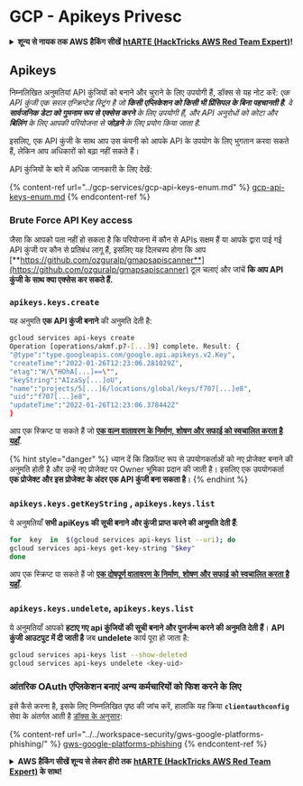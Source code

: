 # GCP - Apikeys Privesc

<details>

<summary><strong>शून्य से नायक तक AWS हैकिंग सीखें</strong> <a href="https://training.hacktricks.xyz/courses/arte"><strong>htARTE (HackTricks AWS Red Team Expert)</strong></a><strong>!</strong></summary>

HackTricks का समर्थन करने के अन्य तरीके:

* यदि आप चाहते हैं कि आपकी **कंपनी का विज्ञापन HackTricks में दिखाई दे** या **HackTricks को PDF में डाउनलोड करें**, तो [**सब्सक्रिप्शन प्लान्स**](https://github.com/sponsors/carlospolop) देखें!
* [**आधिकारिक PEASS & HackTricks स्वैग प्राप्त करें**](https://peass.creator-spring.com)
* [**The PEASS Family**](https://opensea.io/collection/the-peass-family) की खोज करें, हमारा विशेष [**NFTs**](https://opensea.io/collection/the-peass-family) संग्रह
* 💬 [**Discord group**](https://discord.gg/hRep4RUj7f) में **शामिल हों** या [**telegram group**](https://t.me/peass) में या **Twitter** पर 🐦 [**@carlospolopm**](https://twitter.com/carlospolopm) को **फॉलो करें**.
* [**HackTricks**](https://github.com/carlospolop/hacktricks) और [**HackTricks Cloud**](https://github.com/carlospolop/hacktricks-cloud) github repos में PRs सबमिट करके अपनी हैकिंग ट्रिक्स शेयर करें.

</details>

## Apikeys

निम्नलिखित अनुमतियां API कुंजियों को बनाने और चुराने के लिए उपयोगी हैं, डॉक्स से यह नोट करें: _एक API कुंजी एक सरल एन्क्रिप्टेड स्ट्रिंग है जो **किसी एप्लिकेशन को किसी भी प्रिंसिपल के बिना पहचानती है**. वे **सार्वजनिक डेटा को गुमनाम रूप से एक्सेस करने** के लिए उपयोगी हैं, और API अनुरोधों को कोटा और **बिलिंग** के लिए आपकी परियोजना से **जोड़ने** के लिए प्रयोग किया जाता है._

इसलिए, एक API कुंजी के साथ आप उस कंपनी को आपके API के उपयोग के लिए भुगतान करवा सकते हैं, लेकिन आप अधिकारों को बढ़ा नहीं सकते हैं।

API कुंजियों के बारे में अधिक जानकारी के लिए देखें:

{% content-ref url="../gcp-services/gcp-api-keys-enum.md" %}
[gcp-api-keys-enum.md](../gcp-services/gcp-api-keys-enum.md)
{% endcontent-ref %}

### Brute Force API Key access <a href="#apikeys.keys.create" id="apikeys.keys.create"></a>

जैसा कि आपको पता नहीं हो सकता है कि परियोजना में कौन से APIs सक्षम हैं या आपके द्वारा पाई गई API कुंजी पर कौन से प्रतिबंध लागू हैं, इसलिए यह दिलचस्प होगा कि आप [**https://github.com/ozguralp/gmapsapiscanner**](https://github.com/ozguralp/gmapsapiscanner) टूल चलाएं और जांचें **कि आप API कुंजी के साथ क्या एक्सेस कर सकते हैं.**

### `apikeys.keys.create` <a href="#apikeys.keys.create" id="apikeys.keys.create"></a>

यह अनुमति **एक API कुंजी बनाने** की अनुमति देती है:
```bash
gcloud services api-keys create
Operation [operations/akmf.p7-[...]9] complete. Result: {
"@type":"type.googleapis.com/google.api.apikeys.v2.Key",
"createTime":"2022-01-26T12:23:06.281029Z",
"etag":"W/\"HOhA[...]==\"",
"keyString":"AIzaSy[...]oU",
"name":"projects/5[...]6/locations/global/keys/f707[...]e8",
"uid":"f707[...]e8",
"updateTime":"2022-01-26T12:23:06.378442Z"
}
```
आप एक स्क्रिप्ट पा सकते हैं जो [**एक वल्न वातावरण के निर्माण, शोषण और सफाई को स्वचालित करता है यहाँ**](https://github.com/carlospolop/gcp_privesc_scripts/blob/main/tests/b-apikeys.keys.create.sh).

{% hint style="danger" %}
ध्यान दें कि डिफ़ॉल्ट रूप से उपयोगकर्ताओं को नए प्रोजेक्ट बनाने की अनुमति होती है और उन्हें नए प्रोजेक्ट पर Owner भूमिका प्रदान की जाती है। इसलिए एक उपयोगकर्ता **एक प्रोजेक्ट और इस प्रोजेक्ट के अंदर एक API कुंजी बना सकता है**।
{% endhint %}

### `apikeys.keys.getKeyString` , `apikeys.keys.list` <a href="#apikeys.keys.getkeystringapikeys.keys.list" id="apikeys.keys.getkeystringapikeys.keys.list"></a>

ये अनुमतियाँ **सभी apiKeys की सूची बनाने और कुंजी प्राप्त करने की अनुमति देती हैं**:
```bash
for  key  in  $(gcloud services api-keys list --uri); do
gcloud services api-keys get-key-string "$key"
done
```
आप एक स्क्रिप्ट पा सकते हैं जो [**एक दोषपूर्ण वातावरण के निर्माण, शोषण और सफाई को स्वचालित करता है यहाँ**](https://github.com/carlospolop/gcp_privesc_scripts/blob/main/tests/c-apikeys.keys.getKeyString.sh).

### `apikeys.keys.undelete`, `apikeys.keys.list` <a href="#serviceusage.apikeys.regenerateapikeys.keys.list" id="serviceusage.apikeys.regenerateapikeys.keys.list"></a>

ये अनुमतियाँ आपको **हटाए गए api कुंजियों की सूची बनाने और पुनर्जन्म करने की अनुमति देती हैं**। **API कुंजी आउटपुट में दी जाती है** जब **undelete** कार्य पूरा हो जाता है:
```bash
gcloud services api-keys list --show-deleted
gcloud services api-keys undelete <key-uid>
```
### आंतरिक OAuth एप्लिकेशन बनाएं अन्य कर्मचारियों को फिश करने के लिए

इसे कैसे करना है, इसके लिए निम्नलिखित पृष्ठ की जांच करें, हालांकि यह क्रिया **`clientauthconfig`** सेवा के अंतर्गत आती है [डॉक्स के अनुसार](https://cloud.google.com/iap/docs/programmatic-oauth-clients#before-you-begin):

{% content-ref url="../../workspace-security/gws-google-platforms-phishing/" %}
[gws-google-platforms-phishing](../../workspace-security/gws-google-platforms-phishing/)
{% endcontent-ref %}

<details>

<summary><strong>AWS हैकिंग सीखें शून्य से लेकर हीरो तक</strong> <a href="https://training.hacktricks.xyz/courses/arte"><strong>htARTE (HackTricks AWS Red Team Expert)</strong></a><strong> के साथ!</strong></summary>

HackTricks का समर्थन करने के अन्य तरीके:

* यदि आप चाहते हैं कि आपकी **कंपनी का विज्ञापन HackTricks में दिखाई दे** या **HackTricks को PDF में डाउनलोड करें**, तो [**सब्सक्रिप्शन प्लान्स**](https://github.com/sponsors/carlospolop) देखें!
* [**आधिकारिक PEASS & HackTricks स्वैग**](https://peass.creator-spring.com) प्राप्त करें
* [**The PEASS Family**](https://opensea.io/collection/the-peass-family) की खोज करें, हमारा एक्सक्लूसिव [**NFTs**](https://opensea.io/collection/the-peass-family) का संग्रह
* 💬 [**Discord group**](https://discord.gg/hRep4RUj7f) में **शामिल हों** या [**telegram group**](https://t.me/peass) में या **Twitter** पर मुझे 🐦 [**@carlospolopm**](https://twitter.com/carlospolopm) **का पालन करें.**
* **HackTricks** के [**github repos**](https://github.com/carlospolop/hacktricks) और [**HackTricks Cloud**](https://github.com/carlospolop/hacktricks-cloud) में PRs सबमिट करके अपनी हैकिंग ट्रिक्स साझा करें.

</details>
